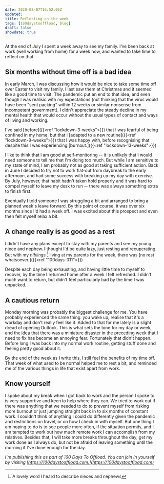 ```yaml
---
date: 2020-08-07T16:52:05Z
updated:
title: Reflecting on the week
tags: [100daystooffload, blog]
draft: false
showdate: true
---
```


At the end of July I spent a week away to see my family. I've been back at work (well working from home) for a week now, and wanted to take time to reflect on that.

## Six months without time off is a bad idea

In early March, I was discussing how it would be nice to take some time off over Easter to visit my family. I last saw them at Christmas and it seemed like a good time to visit. The pandemic put an end to that idea, and even though I was realisic with my expectations (not thinking that the virus would have been "sent packing" within 12 weeks or similar nonsense from incompetent government), I didn't appreciate the steady decline in my mental health that would occur without the usual types of contact and ways of living and working.

I've said [before]({{<ref "lockdown-3-weeks">}}) that I was fearful of being confined in my home, but that I [adapted to a new routine]({{<ref "lockdown-8-weeks">}}) that I was happy with, before recognising that despite this I was experiencing [burnout.]({{<ref "lockdown-13-weeks">}})

I like to think that I am good at self-monitoring -- it is unlikely that I would need someone to tell me that I'm doing too much. But while I am sensitive to my state of mind, I am probably not as good at taking sufficient action. Back in June I decided to try not to work flat-out from daybreak to the early afternoon, and had some success with breaking up my day with exercise. By July, however, that habit hadn't taken hold properly and it was hard to compel myself to leave my desk to run -- there was always something extra to finish first.

Eventually I told someone I was struggling a bit and arranged to bring a planned week's leave forward. By this point of course, it was over six months since I'd had a week off. I was excited about this prospect and even then felt myself relax a bit.

## A change really is as good as a rest

I didn't have any plans except to stay with my parents and see my young niece and nephew. I thought I'd be quite lazy, just resting and recuperating. But with my *niblings* [^1] living at my parents for the week, there was [no rest whatsoever.]({{<ref "100days-011">}})

Despite each day being exhausting, and having little time to myself to recover, by the time I returned home after a week I felt refreshed. I didn't much want to return, but didn't feel particularly bad by the time I was unpacked.

## A cautious return

Monday morning was probably the biggest challenge for me. You have probably experienced the same thing: you wake up, realise that it's a workday and don't really feel like it. Added to that for me lately is a slight dread of opening Outlook. This is what sets the tone for my day or week, and the idea that there was a miniature disaster in the preceding week that I need to fix has become an annoying fear. Fortunately that didn't happen. Before long I was back into my normal work routine, getting stuff done and feeling pretty good about it.

By the end of the week as I write this, I still feel the benefits of my time off. That week of what used to be normal helped me to rest a bit, and reminded me of the various things in life that exist apart from work.

## Know yourself

I spoke about my break when I got back to work and the person I spoke to is very supportive and keen to help where they can. We tried to work out if there was anything that we needed to do to prevent myself from risking more burnout or just jumping straight back in to six months of constant work. I couldn't think of anything I could do differently given the pandemic and restrictions on travel, or on how I check in with myself. But one thing I am hoping to do is to see people more often, if the situation permits, and I am tempted to work out how much remote work I can accomplish from my relatives. Besides that, I will take more breaks throughout the day, get my work done as I always do, but not be afraid of leaving something until the morning if I've done enough for the day.

*I'm publishing this as part of 100 Days To Offload. You can join in yourself by visiting [https://100daystooffload.com.](https://100daystooffload.com)*

[^1]: A lovely word I heard to describe nieces and nephews
